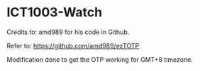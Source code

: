 # ICT1003-Watch

Credits to: amd989 for his code in Github.

Refer to: https://github.com/amd989/ezTOTP

Modification done to get the OTP working for GMT+8 timezone.
